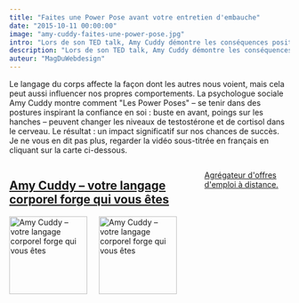 ```yaml
---
title: "Faites une Power Pose avant votre entretien d'embauche"
date: "2015-10-11 00:00:00"
image: "amy-cuddy-faites-une-power-pose.jpg"
intro: "Lors de son TED talk, Amy Cuddy démontre les conséquences positives que peut avoir une pause de 2 minutes sur notre comportements. La Power Pose peut être une puissante alliée pour votre prochain entretien d'embauche."
description: "Lors de son TED talk, Amy Cuddy démontre les conséquences positives que peut avoir une pause de 2 minutes sur notre comportements"
auteur: "MagDuWebdesign"
---
```

Le langage du corps affecte la façon dont les autres nous voient, mais cela peut aussi influencer nos propres comportements. La psychologue sociale Amy Cuddy montre comment "Les Power Poses" &ndash; se tenir dans des postures inspirant la confiance en soi : buste en avant, poings sur les hanches &ndash; peuvent changer les niveaux de testostérone et de cortisol dans le cerveau. Le résultat : un impact significatif sur nos chances de succès. Je ne vous en dit pas plus, regarder la vidéo sous-titrée en français en cliquant sur la carte ci-dessous.

<div class="section-carte-index-panel">
  <a href="https://www.ted.com/talks/amy_cuddy_your_body_language_shapes_who_you_are?language=fr" title="Amy Cuddy &ndash; votre langage corporel forge qui vous êtes" target="_blank" rel="nofollow">
    <article class="carte-article-secondaire">
      <div class="row collapse">
        <div class="small-9 columns">
          <h1 class="carte-article-secondaire-post-title">Amy Cuddy &ndash; votre langage corporel forge qui vous êtes</h1>
          <p>Agrégateur d'offres d'emploi à distance.</p>
        </div>
        <div class="small-3 columns">
          <img class="right" data-interchange="[https://s3-eu-west-1.amazonaws.com/mdw-images/xsmall/amy-cuddy-faites-une-power-pose.jpg, (default)],
          [https://s3-eu-west-1.amazonaws.com/mdw-images/xsmall/amy-cuddy-faites-une-power-pose.jpg, (small)],
          [https://s3-eu-west-1.amazonaws.com/mdw-images/lsmall/amy-cuddy-faites-une-power-pose.jpg, (smallretina)],
          [https://s3-eu-west-1.amazonaws.com/mdw-images/xsmall/amy-cuddy-faites-une-power-pose.jpg, (medium)],
          [https://s3-eu-west-1.amazonaws.com/mdw-images/lsmall/amy-cuddy-faites-une-power-pose.jpg, (mediumretina)],
          [https://s3-eu-west-1.amazonaws.com/mdw-images/xsmall/amy-cuddy-faites-une-power-pose.jpg, (large)],
          [https://s3-eu-west-1.amazonaws.com/mdw-images/lsmall/amy-cuddy-faites-une-power-pose.jpg, (largeretina)]" alt="Amy Cuddy &ndash; votre langage corporel forge qui vous êtes" width="140" height="auto">
          <noscript><img class="right" src="https://s3-eu-west-1.amazonaws.com/mdw-images/xsmall/amy-cuddy-faites-une-power-pose.jpg" alt="Amy Cuddy &ndash; votre langage corporel forge qui vous êtes" width="140" height="auto" /></noscript>
        </div>
      </div>
    </article>
  </a>
</div>
